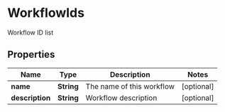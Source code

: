 

# WorkflowIds

Workflow ID list

## Properties

| Name | Type | Description | Notes |
|------------ | ------------- | ------------- | -------------|
|**name** | **String** | The name of this workflow |  [optional] |
|**description** | **String** | Workflow description |  [optional] |



